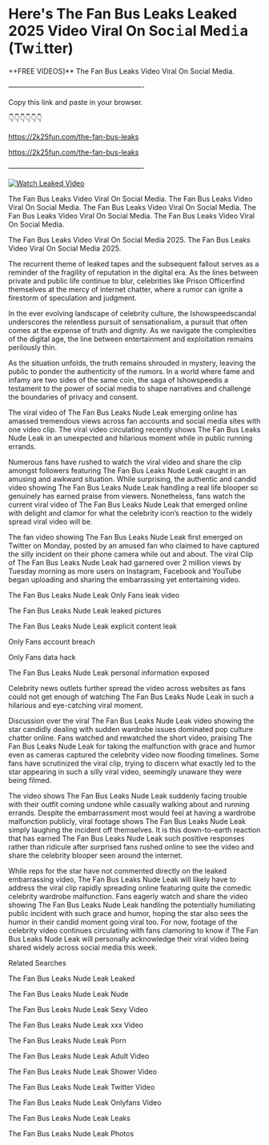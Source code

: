 # Here's The Fan Bus Leaks Leaked 2025 Video Viral On Soc𝚒al Med𝚒a (Tw𝚒tter)

++FREE VIDEOS]** The Fan Bus Leaks Video Viral On Social Media.

———————————————————-

Copy this link and paste in your browser.

👇👇👇👇👇👇

https://2k25fun.com/the-fan-bus-leaks

https://2k25fun.com/the-fan-bus-leaks

———————————————————-

[![Watch Leaked Video](https://miro.medium.com/v2/resize:fit:828/format:webp/1*cilzJN44JGOrTw9NJCrNHA.gif "Watch Leaked Video")](https://2k25fun.com/the-fan-bus-leaks)

The Fan Bus Leaks Video Viral On Social Media. The Fan Bus Leaks Video Viral On Social Media. The Fan Bus Leaks Video Viral On Social Media. The Fan Bus Leaks Video Viral On Social Media. The Fan Bus Leaks Video Viral On Social Media.

The Fan Bus Leaks Video Viral On Social Media 2025. The Fan Bus Leaks Video Viral On Social Media 2025.

The recurrent theme of leaked tapes and the subsequent fallout serves as a reminder of the fragility of reputation in the digital era. As the lines between private and public life continue to blur, celebrities like Prison Officerfind themselves at the mercy of internet chatter, where a rumor can ignite a firestorm of speculation and judgment.

In the ever evolving landscape of celebrity culture, the Ishowspeedscandal underscores the relentless pursuit of sensationalism, a pursuit that often comes at the expense of truth and dignity. As we navigate the complexities of the digital age, the line between entertainment and exploitation remains perilously thin.

As the situation unfolds, the truth remains shrouded in mystery, leaving the public to ponder the authenticity of the rumors. In a world where fame and infamy are two sides of the same coin, the saga of Ishowspeedis a testament to the power of social media to shape narratives and challenge the boundaries of privacy and consent.

The viral video of The Fan Bus Leaks Nude Leak emerging online has amassed tremendous views across fan accounts and social media sites with one video clip. The viral video circulating recently shows The Fan Bus Leaks Nude Leak in an unexpected and hilarious moment while in public running errands.

Numerous fans have rushed to watch the viral video and share the clip amongst followers featuring The Fan Bus Leaks Nude Leak caught in an amusing and awkward situation. While surprising, the authentic and candid video showing The Fan Bus Leaks Nude Leak handling a real life blooper so genuinely has earned praise from viewers. Nonetheless, fans watch the current viral video of The Fan Bus Leaks Nude Leak that emerged online with delight and clamor for what the celebrity icon’s reaction to the widely spread viral video will be.

The fan video showing The Fan Bus Leaks Nude Leak first emerged on Twitter on Monday, posted by an amused fan who claimed to have captured the silly incident on their phone camera while out and about. The viral Clip of The Fan Bus Leaks Nude Leak had garnered over 2 million views by Tuesday morning as more users on Instagram, Facebook and YouTube began uploading and sharing the embarrassing yet entertaining video.

The Fan Bus Leaks Nude Leak Only Fans leak video

The Fan Bus Leaks Nude Leak leaked pictures

The Fan Bus Leaks Nude Leak explicit content leak

Only Fans account breach

Only Fans data hack

The Fan Bus Leaks Nude Leak personal information exposed

Celebrity news outlets further spread the video across websites as fans could not get enough of watching The Fan Bus Leaks Nude Leak in such a hilarious and eye-catching viral moment.

Discussion over the viral The Fan Bus Leaks Nude Leak video showing the star candidly dealing with sudden wardrobe issues dominated pop culture chatter online. Fans watched and rewatched the short video, praising The Fan Bus Leaks Nude Leak for taking the malfunction with grace and humor even as cameras captured the celebrity video now flooding timelines. Some fans have scrutinized the viral clip, trying to discern what exactly led to the star appearing in such a silly viral video, seemingly unaware they were being filmed.

The video shows The Fan Bus Leaks Nude Leak suddenly facing trouble with their outfit coming undone while casually walking about and running errands. Despite the embarrassment most would feel at having a wardrobe malfunction publicly, viral footage shows The Fan Bus Leaks Nude Leak simply laughing the incident off themselves. It is this down-to-earth reaction that has earned The Fan Bus Leaks Nude Leak such positive responses rather than ridicule after surprised fans rushed online to see the video and share the celebrity blooper seen around the internet.

While reps for the star have not commented directly on the leaked embarrassing video, The Fan Bus Leaks Nude Leak will likely have to address the viral clip rapidly spreading online featuring quite the comedic celebrity wardrobe malfunction. Fans eagerly watch and share the video showing The Fan Bus Leaks Nude Leak handling the potentially humiliating public incident with such grace and humor, hoping the star also sees the humor in their candid moment going viral too. For now, footage of the celebrity video continues circulating with fans clamoring to know if The Fan Bus Leaks Nude Leak will personally acknowledge their viral video being shared widely across social media this week.

Related Searches

The Fan Bus Leaks Nude Leak Leaked

The Fan Bus Leaks Nude Leak Nude

The Fan Bus Leaks Nude Leak Sexy Video

The Fan Bus Leaks Nude Leak xxx Video

The Fan Bus Leaks Nude Leak Porn

The Fan Bus Leaks Nude Leak Adult Video

The Fan Bus Leaks Nude Leak Shower Video

The Fan Bus Leaks Nude Leak Twitter Video

The Fan Bus Leaks Nude Leak Onlyfans Video

The Fan Bus Leaks Nude Leak Leaks

The Fan Bus Leaks Nude Leak Photos